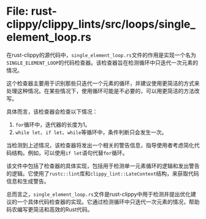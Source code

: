 # File: rust-clippy/clippy_lints/src/loops/single_element_loop.rs

在rust-clippy的源代码中，`single_element_loop.rs`文件的作用是实现一个名为`SINGLE_ELEMENT_LOOP`的代码检查器。该检查器旨在检测循环中只迭代一次元素的情况。

这个检查器主要用于识别那些只迭代一个元素的循环，并建议使用更简洁的方式来处理这种情况。在某些情况下，使用循环可能是不必要的，可以用更简洁的方法改写。

具体而言，该检查器会检查以下情况：

1. `for`循环中，迭代器的长度为1。
2. `while let`、`if let`、`while`等循环中，条件判断只会发生一次。

当检测到上述情况，该检查器将发出一个相关的警告信息，指导使用者考虑简化代码结构。例如，可以使用`if let`语句代替`for`循环。

该文件中包括了检查器的具体实现，包括用于检测单一元素循环的逻辑和发出警告的逻辑。它使用了`rustc::lint`库和`clippy_lint::LateContext`结构，来获取代码信息和生成警告。

总而言之，`single_element_loop.rs`文件是rust-clippy中用于检测并提出优化建议的一个具体代码检查器的实现。它通过检测循环中只迭代一次元素的情况，帮助码农编写更简洁和高效的Rust代码。

